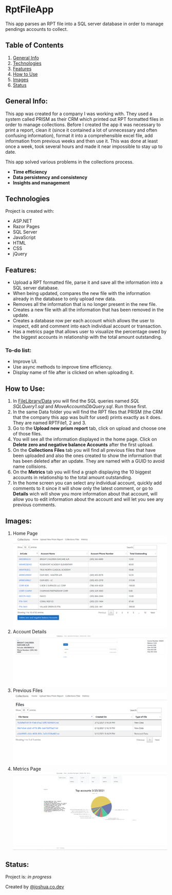 # RptFileApp

This app parses an RPT file into a SQL server database in order to manage pendings accounts to collect.

## Table of Contents
1. [General Info](#general-info)
2. [Technologies](#technologies)
3. [Features](#features)
4. [How to Use](#how-to-use)
5. [Images](#images)
6. [Status](#status)
## General Info:

This app was created for a company I was working with. They used a system called PRISM as their CRM which printed out RPT formatted files in order to manage collections.
Before I created the app it was necessary to print a report, clean it (since it contained a lot of unnecessary and often confusing information), 
format it into a comprehensible excel file, add information from previous weeks and then use it. This was done at least once a week, took several 
hours and made it near impossible to stay up to date.

This app solved various problems in the collections process.

* **Time efficiency**
* **Data persistency and consistency**
* **Insights and management**

## Technologies

Project is created with:
* ASP.NET
* Razor Pages
* SQL Server
* JavaScript
* HTML
* CSS
* jQuery

## Features:
* Upload a RPT formatted file, parse it and save all the information into a SQL server database.
* When being updated, compares the new file with the information already in the database to only upload new data.
* Removes all the information that is no longer present in the new file.
* Creates a new file with all the information that has been removed in the update.
* Creates a database row per each account which allows the user to inspect, edit and comment into each individual account or transaction.
* Has a metrics page that allows user to visualize the percentage owed by the biggest accounts in relationship with the total amount outstanding.



### To-do list:
* Improve UI.
* Use async methods to improve time efficiency.
* Display name of file after is clicked on when uploading it.

## How to Use:
1. In [FileLibrary/Data](https://github.com/joshuaconstante2197/RptFileApp/tree/master/FileProcessingLibrary/Data) you will find the SQL queries named *SQL SQLQuery1.sql* and *MoveAccountsDbQuery.sql*. Run those first.
2. In the same Data folder you will find the RPT files that PRISM (the CRM that the company this app was built for used) prints exactly as it does. They are named RPTFile1, 2 and 3.
3. Go to the **Upload new prism report** tab, click on upload and choose one of those files.
4. You will see all the information displayed in the home page. Click on **Delete zero and negative balance Accounts** after the first upload.
5. On the **Collections Files** tab you will find all previous files that have been uploaded and also the ones created to show the information that has been deleted after an  update. They are named with a GUID to avoid name collisions.
6. On the **Metrics** tab you will find a graph displaying the 10 biggest accounts in relationship to the total amount outstanding.
7. In the home screen you can select any individual account, quickly add comments to it since it will show only the latest comment, or go to **Details** wich will show you more information about that account, will allow you to edit information about the account and will let you see any previous comments.

## Images:
1. Home Page ![alt text](https://github.com/joshuaconstante2197/RptFileApp/blob/master/FileProcessingLibrary/Data/img/all-accounts.PNG)
2. Account Details ![alt text](https://github.com/joshuaconstante2197/RptFileApp/blob/master/FileProcessingLibrary/Data/img/account-details.PNG)
3. Previous Files ![alt text](https://github.com/joshuaconstante2197/RptFileApp/blob/master/FileProcessingLibrary/Data/img/collections-files.PNG)
4. Metrics Page ![alt text](https://github.com/joshuaconstante2197/RptFileApp/blob/master/FileProcessingLibrary/Data/img/collections-app%20project.png)

## Status:

Project is: *in progress*




Created by [@joshua.co.dev](https://www.https://portfolio-website-4l9ay.ondigitalocean.app/projects/portfolio-item-piano.html.pl/) 
